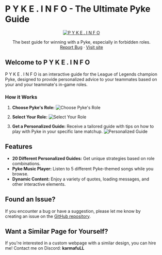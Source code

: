 # P Y K E . I N F O - The Ultimate Pyke Guide

<p align="center">
  <a href="https://pyke.info/">
    <img src="https://r2.fakecrime.bio/uploads/24324a9a-fcdf-4c2f-907d-7a142c4a12d0.png" alt="P Y K E . I N F O"/>
  </a>
</p>

<p align="center">
    The best guide for winning with a Pyke, especially in forbidden roles.
    <br />
    <a href="https://github.com/karmafull/pyke-info/issues">Report Bug</a>
    ·
    <a href="https://pyke.info">Visit site</a>
</p>

## Welcome to P Y K E . I N F O

P Y K E . I N F O is an interactive guide for the League of Legends champion Pyke, designed to provide personalized advice to your teammates based on your and your teammate's in-game roles.

### How it Works

1.  **Choose Pyke's Role:**
    <img src="https://r2.fakecrime.bio/uploads/8059979b-913b-476a-8321-6e9b9daec5a3.png" alt="Choose Pyke's Role"/>
   
2.  **Select Your Role:**
    <img src="https://r2.fakecrime.bio/uploads/549e0bda-ffa7-4c1f-9fe8-3ae9437719fc.png" alt="Select Your Role"/>

3.  **Get a Personalized Guide:**
    Receive a tailored guide with tips on how to play with Pyke in your specific lane matchup.
    <img src="https://r2.fakecrime.bio/uploads/95a27551-61df-4b2a-b627-ace80dc949eb.png" alt="Personalized Guide"/>

## Features

*   **20 Different Personalized Guides:** Get unique strategies based on role combinations.
*   **Pyke Music Player:** Listen to 5 different Pyke-themed songs while you browse.
*   **Dynamic Content:** Enjoy a variety of quotes, loading messages, and other interactive elements.

## Found an Issue?

If you encounter a bug or have a suggestion, please let me know by creating an issue on the [GitHub repository](https://github.com/karmafull/pyke-info/issues).

## Want a Similar Page for Yourself?

If you're interested in a custom webpage with a similar design, you can hire me! Contact me on Discord: **karmafuLL**
